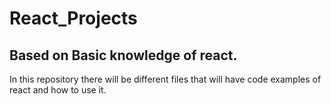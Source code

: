 # React_Projects

## Based on Basic knowledge of react.

In this repository there will be different files that will have code examples of react and how to use it. 
